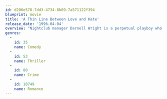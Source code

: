 ```yaml
---
id: d206e578-7dd3-4734-8b09-7a571122f394
blueprint: movie
title: 'A Thin Line Between Love and Hate'
release_date: '1996-04-04'
overview: "Nightclub manager Darnell Wright is a perpetual playboy who is almost as devoted to his job as he is to the pursuit of beautiful women. After he sets his sights on the ultra-classy Brandi Web, he launches an all-out assault to win her heart. Ultimately, charm, lust and passion prevail, but Darnell learns the hard way that when you play, you pay. Brandi is much harder to get rid of than she was to get--especially when she realizes that she has a rival vying for Darnell's affection. When he finally decides to call it quits, Brandi becomes an obsessed femme fatale stalking the new love of her life."
genres:
  -
    id: 35
    name: Comedy
  -
    id: 53
    name: Thriller
  -
    id: 80
    name: Crime
  -
    id: 10749
    name: Romance
---
```

